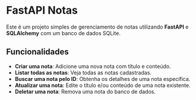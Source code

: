 # FastAPI Notas

Este é um projeto simples de gerenciamento de notas utilizando **FastAPI** e **SQLAlchemy** com um banco de dados SQLite.

## Funcionalidades

- **Criar uma nota**: Adicione uma nova nota com título e conteúdo.
- **Listar todas as notas**: Veja todas as notas cadastradas.
- **Buscar uma nota pelo ID**: Obtenha os detalhes de uma nota específica.
- **Atualizar uma nota**: Edite o título e/ou conteúdo de uma nota existente.
- **Deletar uma nota**: Remova uma nota do banco de dados.

